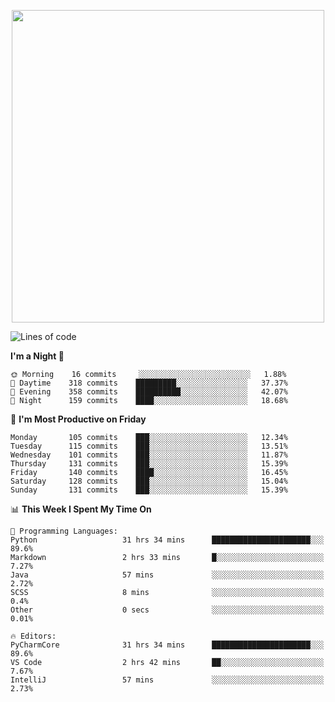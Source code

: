 <!--

[![Hits](https://hits.seeyoufarm.com/api/count/incr/badge.svg?url=https%3A%2F%2Fgithub.com/sangm1n)](https://hits.seeyoufarm.com) 
[![Repos Badge](https://badges.pufler.dev/repos/sangm1n)](https://badges.pufler.dev)
[![Github Badge](http://img.shields.io/badge/-github-black?style=flat-square&logo=github&logoColor=white&link=https:https://github.com/sangm1n/)](https://github.com/sangm1n/)
[![Netlify Badge](https://img.shields.io/badge/-TIL-00C7B7?style=flat-square&logo=Netlify&logoColor=white&link=https://sangminlog.netlify.com)](https://sangminlog.netlify.com)
[![Hugo Badge](https://img.shields.io/badge/-techblog-FF4088?style=flat-square&logo=Hugo&logoColor=white&link=https://sangm1n.github.io)](https://sangm1n.github.io)
[![Mail Badge](http://img.shields.io/badge/-mail-D14836?style=flat-square&logo=Gmail&logoColor=white&link=mailto:dltkd96als@naver.com)](mailto:dltkd96als@naver.com/)

![Lines of code](https://img.shields.io/badge/From%20Hello%20World%20I%27ve%20Written-3.9%20million%20lines%20of%20code-blue)
-->

<!--  -->

<p align="center">
  <a href="https://sangm1n.github.io/">
    <img src="https://user-images.githubusercontent.com/46131688/100516133-08bf3880-31c5-11eb-97ce-0548a7b3a35a.png" width="500">
  </a>
</p>

<!--START_SECTION:waka-->
![Lines of code](https://img.shields.io/badge/From%20Hello%20World%20I%27ve%20Written-5.5%20million%20lines%20of%20code-blue)

**I'm a Night 🦉** 

```text
🌞 Morning    16 commits     ░░░░░░░░░░░░░░░░░░░░░░░░░   1.88% 
🌆 Daytime    318 commits    █████████░░░░░░░░░░░░░░░░   37.37% 
🌃 Evening    358 commits    ██████████░░░░░░░░░░░░░░░   42.07% 
🌙 Night      159 commits    ████░░░░░░░░░░░░░░░░░░░░░   18.68%

```
📅 **I'm Most Productive on Friday** 

```text
Monday       105 commits    ███░░░░░░░░░░░░░░░░░░░░░░   12.34% 
Tuesday      115 commits    ███░░░░░░░░░░░░░░░░░░░░░░   13.51% 
Wednesday    101 commits    ███░░░░░░░░░░░░░░░░░░░░░░   11.87% 
Thursday     131 commits    ███░░░░░░░░░░░░░░░░░░░░░░   15.39% 
Friday       140 commits    ████░░░░░░░░░░░░░░░░░░░░░   16.45% 
Saturday     128 commits    ███░░░░░░░░░░░░░░░░░░░░░░   15.04% 
Sunday       131 commits    ███░░░░░░░░░░░░░░░░░░░░░░   15.39%

```


📊 **This Week I Spent My Time On** 

```text
💬 Programming Languages: 
Python                   31 hrs 34 mins      ██████████████████████░░░   89.6% 
Markdown                 2 hrs 33 mins       █░░░░░░░░░░░░░░░░░░░░░░░░   7.27% 
Java                     57 mins             ░░░░░░░░░░░░░░░░░░░░░░░░░   2.72% 
SCSS                     8 mins              ░░░░░░░░░░░░░░░░░░░░░░░░░   0.4% 
Other                    0 secs              ░░░░░░░░░░░░░░░░░░░░░░░░░   0.01%

🔥 Editors: 
PyCharmCore              31 hrs 34 mins      ██████████████████████░░░   89.6% 
VS Code                  2 hrs 42 mins       ██░░░░░░░░░░░░░░░░░░░░░░░   7.67% 
IntelliJ                 57 mins             ░░░░░░░░░░░░░░░░░░░░░░░░░   2.73%

```


<!--END_SECTION:waka-->


<!--
**sangm1n/sangm1n** is a ✨ _special_ ✨ repository because its `README.md` (this file) appears on your GitHub profile.

Here are some ideas to get you started:

- 🔭 I’m currently working on ...
- 🌱 I’m currently learning ...
- 👯 I’m looking to collaborate on ...
- 🤔 I’m looking for help with ...
- 💬 Ask me about ...
- 📫 How to reach me: ...
- 😄 Pronouns: ...
- ⚡ Fun fact: ...

https://shields.io/
-->


